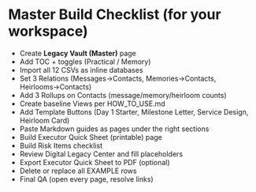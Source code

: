 # Master Build Checklist (for your workspace)

- Create **Legacy Vault (Master)** page
- Add TOC + toggles (Practical / Memory)
- Import all 12 CSVs as inline databases
- Set 3 Relations (Messages→Contacts, Memories→Contacts, Heirlooms→Contacts)
- Add 3 Rollups on Contacts (message/memory/heirloom counts)
- Create baseline Views per HOW_TO_USE.md
- Add Template Buttons (Day 1 Starter, Milestone Letter, Service Design, Heirloom Card)
- Paste Markdown guides as pages under the right sections
- Build Executor Quick Sheet (printable) page
- Build Risk Items checklist
- Review Digital Legacy Center and fill placeholders
- Export Executor Quick Sheet to PDF (optional)
- Delete or replace all EXAMPLE rows
- Final QA (open every page, resolve links)
